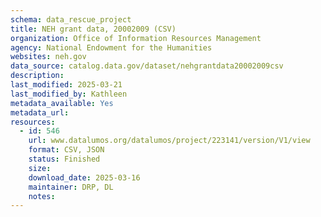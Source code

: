 ```yaml
---
schema: data_rescue_project 
title: NEH grant data, 20002009 (CSV)
organization: Office of Information Resources Management
agency: National Endowment for the Humanities
websites: neh.gov
data_source: catalog.data.gov/dataset/nehgrantdata20002009csv
description: 
last_modified: 2025-03-21
last_modified_by: Kathleen
metadata_available: Yes
metadata_url: 
resources:
  - id: 546
    url: www.datalumos.org/datalumos/project/223141/version/V1/view
    format: CSV, JSON
    status: Finished
    size: 
    download_date: 2025-03-16
    maintainer: DRP, DL
    notes: 
---
```


